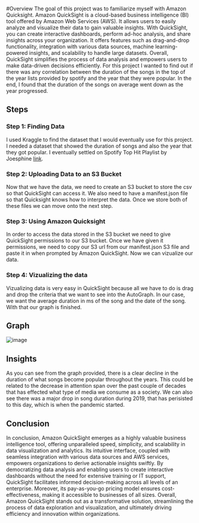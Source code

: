 #Overview
The goal of this project was to familiarize myself with Amazon Quicksight. Amazon QuickSight is a cloud-based business intelligence (BI) tool offered by Amazon Web Services (AWS). It allows users to easily analyze and visualize their data to gain valuable insights. With QuickSight, you can create interactive dashboards, perform ad-hoc analysis, and share insights across your organization. It offers features such as drag-and-drop functionality, integration with various data sources, machine learning-powered insights, and scalability to handle large datasets. Overall, QuickSight simplifies the process of data analysis and empowers users to make data-driven decisions efficiently. For this project I wanted to find out if there was any correlation between the duration of the songs in the top of the year lists provided by spotify and the year that they were popular. In the end, I found that the duration of the songs on average went down as the year progressed. 

## Steps 

### Step 1: Finding Data
I used Kraggle to find the dataset that I would eventually use for this project. I needed a dataset that showed the duration of songs and also the year that they got popular. I eventually settled on Spotify Top Hit Playlist by Joesphine [link](https://www.kaggle.com/datasets/josephinelsy/spotify-top-hit-playlist-2010-2022). 

### Step 2: Uploading Data to an S3 Bucket
Now that we have the data, we need to create an S3 bucket to store the csv so that QuickSight can access it. We also need to have a manifest.json file so that Quicksight knows how to interpret the data. Once we store both of these files we can move onto the next step. 

### Step 3: Using Amazon Quicksight
In order to access the data stored in the S3 bucket we need to give QuickSight permissions to our S3 bucket. Once we have given it permissions, we need to copy our S3 url from our manifest.json S3 file and paste it in when prompted by Amazon QuickSight. Now we can vizualize our data. 

### Step 4: Vizualizing the data
Vizualizing data is very easy in QuickSight because all we have to do is drag and drop the criteria that we want to see into the AutoGraph. In our case, we want the average duration in ms of the song and the date of the song. With that our graph is finished. 

## Graph
![image](https://github.com/sauravnakarmi/Vizualizng-Data-Using-Amazon-Quicksight/assets/70821330/571c65d7-d90c-438d-ac0e-6c9a800790cb)

## Insights
As you can see from the graph provided, there is a clear decline in the duration of what songs become popular throughout the years. This could be related to the decrease in attention span over the past couple of decades that has effected what type of media we consume as a society. We can also see there was a major drop in song duration during 2019, that has perisisted to this day, which is when the pandemic started. 

## Conclusion 
In conclusion, Amazon QuickSight emerges as a highly valuable business intelligence tool, offering unparalleled speed, simplicity, and scalability in data visualization and analytics. Its intuitive interface, coupled with seamless integration with various data sources and AWS services, empowers organizations to derive actionable insights swiftly. By democratizing data analysis and enabling users to create interactive dashboards without the need for extensive training or IT support, QuickSight facilitates informed decision-making across all levels of an enterprise. Moreover, its pay-as-you-go pricing model ensures cost-effectiveness, making it accessible to businesses of all sizes. Overall, Amazon QuickSight stands out as a transformative solution, streamlining the process of data exploration and visualization, and ultimately driving efficiency and innovation within organizations.
